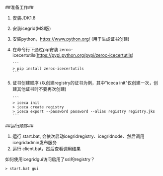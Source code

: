 ##准备工作##
1. 安装JDK1.8
2. 安装icegrid(MSI版)
3. 安装python，https://www.python.org/ (用于生成证书创建)
 1. 在命令行下通过pip安装 zeroc-icecertutils(https://pypi.python.org/pypi/zeroc-icecertutils)  

        ```
        > pip install zeroc-icecertutils
        ```

 2. 证书创建顺序 (以创建registry的证书为例，其中"iceca init"仅创建一次，创建其他证书时不要再次创建)      

        ```
        > iceca init
        > iceca create registry
        > iceca export --password password --alias registry registry.jks 
        ```

##运行顺序##
1. 运行 start.bat, 会依次启动icegridregistry、icegridnode、然后调用icegridadmin发布服务
2. 运行 client.bat，然后查看调用结果

如何使用icegridgui访问启用了ssl的registry？  

```
> start.bat gui
```